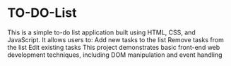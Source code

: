 # TO-DO-List
This is a simple to-do list application built using HTML, CSS, and JavaScript. It allows users to:  Add new tasks to the list Remove tasks from the list Edit existing tasks This project demonstrates basic front-end web development techniques, including DOM manipulation and event handling
